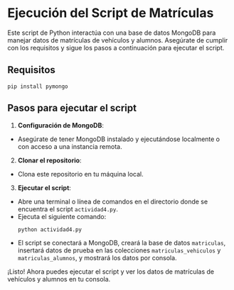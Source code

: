 
# Ejecución del Script de Matrículas

Este script de Python interactúa con una base de datos MongoDB para manejar datos de matrículas de vehículos y alumnos. Asegúrate de cumplir con los requisitos y sigue los pasos a continuación para ejecutar el script.

## Requisitos
```
pip install pymongo
```
## Pasos para ejecutar el script

1. **Configuración de MongoDB**:
 - Asegúrate de tener MongoDB instalado y ejecutándose localmente o con acceso a una instancia remota.
 
2. **Clonar el repositorio**:
 - Clona este repositorio en tu máquina local.
 3. **Ejecutar el script**:
 - Abre una terminal o línea de comandos en el directorio donde se encuentra el script `actividad4.py`.
 - Ejecuta el siguiente comando:
   ```
   python actividad4.py
   ```
 - El script se conectará a MongoDB, creará la base de datos `matriculas`, insertará datos de prueba en las colecciones `matriculas_vehiculos` y `matriculas_alumnos`, y mostrará los datos por consola.

¡Listo! Ahora puedes ejecutar el script y ver los datos de matrículas de vehículos y alumnos en tu consola.
